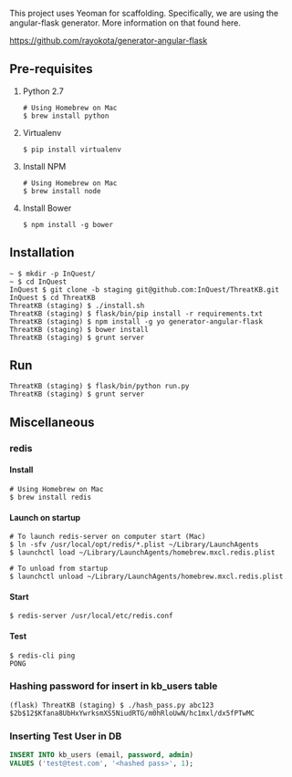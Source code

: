 
This project uses Yeoman for scaffolding. Specifically, we are using the angular-flask generator. More information on that found here.

https://github.com/rayokota/generator-angular-flask

## Pre-requisites
1. Python 2.7
    ```
    # Using Homebrew on Mac
    $ brew install python
    ```
1. Virtualenv
    ```
    $ pip install virtualenv
    ```
1. Install NPM
    ```
    # Using Homebrew on Mac
    $ brew install node
    ```
1. Install Bower
    ```
    $ npm install -g bower
    ```

## Installation
```
~ $ mkdir -p InQuest/
~ $ cd InQuest
InQuest $ git clone -b staging git@github.com:InQuest/ThreatKB.git
InQuest $ cd ThreatKB
ThreatKB (staging) $ ./install.sh
ThreatKB (staging) $ flask/bin/pip install -r requirements.txt
ThreatKB (staging) $ npm install -g yo generator-angular-flask
ThreatKB (staging) $ bower install
ThreatKB (staging) $ grunt server
```

## Run
```
ThreatKB (staging) $ flask/bin/python run.py
ThreatKB (staging) $ grunt server
```

## Miscellaneous

### redis
#### Install
```
# Using Homebrew on Mac
$ brew install redis
```

#### Launch on startup
```
# To launch redis-server on computer start (Mac)
$ ln -sfv /usr/local/opt/redis/*.plist ~/Library/LaunchAgents
$ launchctl load ~/Library/LaunchAgents/homebrew.mxcl.redis.plist

# To unload from startup
$ launchctl unload ~/Library/LaunchAgents/homebrew.mxcl.redis.plist
```

#### Start
```
$ redis-server /usr/local/etc/redis.conf
```

#### Test
```
$ redis-cli ping
PONG
```

### Hashing password for insert in kb_users table
```
(flask) ThreatKB (staging) $ ./hash_pass.py abc123
$2b$12$Kfana8UbHxYwrksmXS5NiudRTG/m0hRloUwN/hc1mxl/dx5fPTwMC
```

### Inserting Test User in DB
```sql
INSERT INTO kb_users (email, password, admin)
VALUES ('test@test.com', '<hashed pass>', 1);
```
